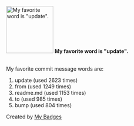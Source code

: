 <img src="https://my-badges.github.io/my-badges/favorite-word.png" alt="My favorite word is &quot;update&quot;." title="My favorite word is &quot;update&quot;." width="128">
<strong>My favorite word is &quot;update&quot;.</strong>
<br><br>

My favorite commit message words are:

1. update (used 2623 times)
2. from (used 1249 times)
3. readme.md (used 1153 times)
4. to (used 985 times)
5. bump (used 804 times)


Created by <a href="https://github.com/my-badges/my-badges">My Badges</a>